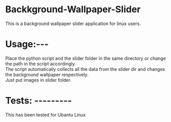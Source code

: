 # Backkground-Wallpaper-Slider
This is a background wallpaper slider application for linux users.  
# Usage:---
Place the python script and the slider folder in the same directory or change the path in the script accordingly.  
The script automatically collects all the data from the slider dir and changes the background wallpaper respectively.  
Just put images in slider folder.  


# Tests:  ---------
This has been tested for Ubantu Linux
